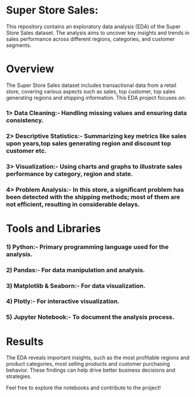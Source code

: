 # Super Store Sales:

This repository contains an exploratory data analysis (EDA) of the Super Store Sales dataset. The analysis aims to uncover key insights and trends in sales performance across different regions, categories, and customer segments.

# Overview
The Super Store Sales dataset includes transactional data from a retail store, covering various aspects such as sales, top customer, top sales generating regions and shipping information. This EDA project focuses on:

### 1> Data Cleaning:-                Handling missing values and ensuring data consistency.
### 2> Descriptive Statistics:-       Summarizing key metrics like sales upon years,top sales generating region and discount top customer etc.
### 3> Visualization:-                Using charts and graphs to illustrate sales performance by category, region and state.
### 4> Problem Analysis:-             In this store, a significant problem has been detected with the shipping methods; most of them are not efficient, resulting in considerable delays.


# Tools and Libraries

### 1)  Python:-                  Primary programming language used for the analysis.
### 2)  Pandas:-                  For data manipulation and analysis.
### 3)  Matplotlib & Seaborn:-    For data visualization.
### 4)  Plotly:-                  For interactive visualization.
### 5)  Jupyter Notebook:-        To document the analysis process.

# Results
The EDA reveals important insights, such as the most profitable regions and product categories, most selling products and customer purchasing behavior. These findings can help drive better business decisions and strategies.

Feel free to explore the notebooks and contribute to the project!
